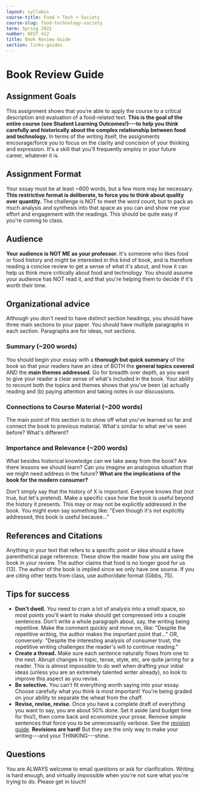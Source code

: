 ```yaml
---
layout: syllabus
course-title: Food + Tech + Society
course-slug: food-technology-society
term: Spring 2022
number: HIST 412
title: Book Review Guide
section: links-guides
---
```


# Book Review Guide

## Assignment Goals
This assignment shows that you’re able to apply the course to a critical description and evaluation of a food-related text. **This is the goal of the entire course (see Student Learning Outcomes!)---to help you think carefully and historically about the complex relationship between food and technology.** In terms of the writing itself, the assignments encourage/force you to focus on the clarity and concision of your thinking and expression. It's a skill that you'll frequently employ in your future career, whatever it is.

## Assignment Format
Your essay must be at least ~600 words, but a few more may be necessary. **This restrictive format is deliberate, to force you to think about quality over quantity.** The challenge is NOT to meet the word count, but to pack as much analysis and synthesis into that space as you can and show me your effort and engagement with the readings. This should be quite easy if you're coming to class.

## Audience
**Your audience is NOT ME as your professor.** It's someone who likes food or food history and might be interested in this kind of book, and is therefore reading a concise review to get a sense of what it's about, and how it can help us think more critically about food and technology. You should assume your audience has NOT read it, and that you're helping them to decide if it's worth their time.

## Organizational advice
Although you don't need to have distinct section headings, you should have three main sections to your paper. You should have multiple paragraphs in each section. Paragraphs are for ideas, not sections.

### Summary (~200 words)
You should begin your essay with a **thorough but quick summary** of the book so that your readers have an idea of BOTH the **general topics covered** AND the **main themes addressed**. Go for breadth over depth, as you want to give your reader a clear sense of what's included in the book.  Your ability to recount both the topics and themes shows that you've been (a) actually reading and (b) paying attention and taking notes in our discussions.

### Connections to Course Material (~200 words)
The main point of this section is to show off what you've learned so far and connect the book to previous material. What's similar to what we've seen before? What's different?  

### Importance and Relevance (~200 words)
What besides historical knowledge can we take away from the book? Are there lessons we should learn? Can you imagine an analogous situation that we might need address in the future? **What are the implications of the book for the modern consumer?**

Don't simply say that the history of X is important. Everyone knows that (not true, but let's pretend). Make a specific case how the book is useful beyond the history it presents. This may or may not be explicitly addressed in the book. You might even say something like: "Even though it's not explicitly addressed, this book is useful because..."

## References and Citations
Anything in your text that refers to a specific point or idea should a have parenthetical page reference. These show the reader how you are using the book in your review. The author claims that food is no longer good for us (13). The author of the book is implied since we only have one source. If you are citing other texts from class, use author/date format (Gibbs, 75).

## Tips for success
 - **Don't dwell.** You need to cram a lot of analysis into a small space, so most points you'll want to make should get compressed into a couple sentences. Don't write a whole paragraph about, say, the writing being repetitive. Make the comment quickly and move on, like: "Despite the repetitive writing, the author makes the important point that..." OR, conversely: "Despite the interesting analysis of consumer trust, the repetitive writing challenges the reader's will to continue reading."
 - **Create a thread.** Make sure each sentence naturally flows from one to the next. Abrupt changes in topic, tense, style, etc, are quite jarring for a reader. This is almost impossible to do well when drafting your initial ideas (unless you are an extremely talented writer already), so look to improve this aspect as you revise.
- **Be selective.** You can’t fit everything worth saying into your essay. Choose carefully what you think is most important! You're being graded on your ability to separate the wheat from the chaff.
- **Revise, revise, revise.** Once you have a complete draft of everything you want to say, you are about 50% done. Set it aside (and budget time for this!), then come back and economize your prose. Remove simple sentences that force you to be unnecessarily verbose. See the [revision guide](writing-advice). **Revisions are hard!** But they are the only way to make your writing---and your THINKING---shine.

## Questions
You are ALWAYS welcome to email questions or ask for clarification. Writing is hard enough, and virtually impossible when you're not sure what you're trying to do. Please get in touch!
